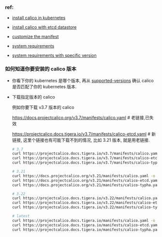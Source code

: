 ### ref:

- [install calico in kubernetes](https://projectcalico.docs.tigera.io/getting-started/kubernetes/self-managed-onprem/)

- [install calico with etcd datastore](https://projectcalico.docs.tigera.io/getting-started/kubernetes/self-managed-onprem/onpremises#install-calico-with-etcd-datastore)

- [customize the manifest](https://projectcalico.docs.tigera.io/getting-started/kubernetes/installation/config-options)

- [system requirements](https://projectcalico.docs.tigera.io/getting-started/kubernetes/requirements)

- [system requirements with specific version](https://projectcalico.docs.tigera.io/archive/v3.21/getting-started/kubernetes/requirements)

    



### 如何知道你要安装的 calico 版本

- 你看下你的 kubernetes 是哪个版本, 再从 [supported-versions](https://projectcalico.docs.tigera.io/getting-started/kubernetes/requirements#supported-versions) 确认 calico 是否匹配了你的 kubernetes 版本.

- 下载指定版本的 calico

    例如你要下载 v3.7 版本的 calico

    https://docs.projectcalico.org/v3.7/manifests/calico.yaml # 老链接,已失效

    https://projectcalico.docs.tigera.io/v3.7/manifests/calico-etcd.yaml  # 新链接, 这里个链接也有可能下载不到的情况, 比如 3.21 版本, 就是用老链接.

    ```bash
    # 3.7
    curl https://projectcalico.docs.tigera.io/v3.7/manifests/calico.yaml -o calico-v3.7.yaml
    curl https://projectcalico.docs.tigera.io/v3.7/manifests/calico-etcd.yaml -o calico-etcd-v3.7.yaml
    curl https://projectcalico.docs.tigera.io/v3.7/manifests/calico-typha.yaml -o calico-typha-v3.7.yaml
    
    # 3.21
    curl https://docs.projectcalico.org/v3.21/manifests/calico.yaml -o calico-v3.21.yaml
    curl https://docs.projectcalico.org/v3.21/manifests/calico-etcd.yaml -o calico-etcd-v3.21.yaml
    curl https://docs.projectcalico.org/v3.21/manifests/calico-typha.yaml -o calico-typha-v3.21.yaml
    
    # 3.22
    curl https://projectcalico.docs.tigera.io/v3.22/manifests/calico.yaml -o calico-v3.22.yaml
    curl https://projectcalico.docs.tigera.io/v3.22/manifests/calico-etcd.yaml -o calico-etcd-v3.22.yaml
    curl https://projectcalico.docs.tigera.io/v3.22/manifests/calico-typha.yaml -o calico-typha-v3.22.yaml
    
    # latest
    curl https://projectcalico.docs.tigera.io/manifests/calico.yaml -o calico-latest.yaml
    curl https://projectcalico.docs.tigera.io/manifests/calico-etcd.yaml -o calico-etcd-latest.yaml
    curl https://projectcalico.docs.tigera.io/manifests/calico-typha.yaml -o calico-typha-latest.yaml
    ```

     





